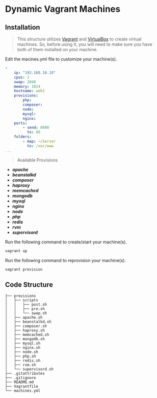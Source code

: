 # Dynamic Vagrant Machines

## Installation
> This structure utilizes [Vagrant](https://www.vagrantup.com/) and [VirtualBox](https://www.virtualbox.org/) to create virtual machines. So, before using it, you will need to make sure you have both of them installed on your machine.

Edit the macines.yml file to customize your machine(s).
```yml
-
    ip: "192.168.10.10"
    cpus: 1
    swap: 2048
    memory: 1024
    hostname: web1
    provisions:
        php:
        composer:
        node:
        mysql:
        nginx:
    ports:
        - send: 8080
          to: 80
    folders:
        - map: ~/Server
          to: /var/www
...
```

> Available Provisions
* **_apache_**
* **_beanstalkd_**
* **_composer_**
* **_haproxy_**
* **_memcached_**
* **_mongodb_**
* **_mysql_**
* **_nginx_**
* **_node_**
* **_php_**
* **_redis_**
* **_rvm_**
* **_supervisord_**

Run the following command to create/start your machine(s).
```bash
vagrant up
```

Run the following command to reprovision your machine(s).
```bash
vagrant provision
```

## Code Structure
    ├── provisions
    │   ├── scripts
    │   │   ├── post.sh
    │   │   ├── pre.sh
    │   │   └── swap.sh
    │   ├── apache.sh
    │   ├── beanstalkd.sh
    │   ├── composer.sh
    │   ├── haproxy.sh
    │   ├── memcached.sh
    │   ├── mongodb.sh
    │   ├── mysql.sh
    │   ├── nginx.sh
    │   ├── node.sh
    │   ├── php.sh
    │   ├── redis.sh
    │   ├── rvm.sh
    │   └── supervisord.sh
    ├── .gitattributes
    ├── .gitignore
    ├── README.md
    ├── Vagrantfile
    └── machines.yml

